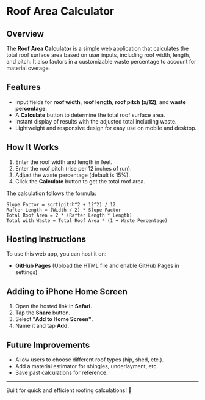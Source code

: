 # Roof Area Calculator

## Overview
The **Roof Area Calculator** is a simple web application that calculates the total roof surface area based on user inputs, including roof width, length, and pitch. It also factors in a customizable waste percentage to account for material overage.

## Features
- Input fields for **roof width**, **roof length**, **roof pitch (x/12)**, and **waste percentage**.
- A **Calculate** button to determine the total roof surface area.
- Instant display of results with the adjusted total including waste.
- Lightweight and responsive design for easy use on mobile and desktop.

## How It Works
1. Enter the roof width and length in feet.
2. Enter the roof pitch (rise per 12 inches of run).
3. Adjust the waste percentage (default is 15%).
4. Click the **Calculate** button to get the total roof area.

The calculation follows the formula:
```
Slope Factor = sqrt(pitch^2 + 12^2) / 12
Rafter Length = (Width / 2) * Slope Factor
Total Roof Area = 2 * (Rafter Length * Length)
Total with Waste = Total Roof Area * (1 + Waste Percentage)
```

## Hosting Instructions
To use this web app, you can host it on:
- **GitHub Pages** (Upload the HTML file and enable GitHub Pages in settings)

## Adding to iPhone Home Screen
1. Open the hosted link in **Safari**.
2. Tap the **Share** button.
3. Select **"Add to Home Screen"**.
4. Name it and tap **Add**.

## Future Improvements
- Allow users to choose different roof types (hip, shed, etc.).
- Add a material estimator for shingles, underlayment, etc.
- Save past calculations for reference.

---
Built for quick and efficient roofing calculations! 🚀

